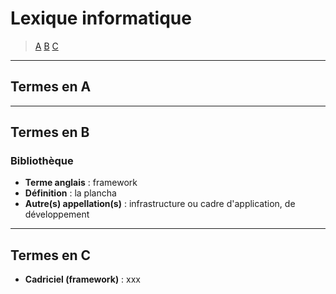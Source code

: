 # Lexique informatique

> [A](#termes-en-a) [B](#termes-en-b) [C](#termes-en-c)

---

## Termes en A

---

## Termes en B

### Bibliothèque

+ **Terme anglais** : framework
+ **Définition** : la plancha
+ **Autre(s) appellation(s)** : infrastructure ou cadre d'application, de développement

---

## Termes en C

+ **Cadriciel (framework)** : xxx
